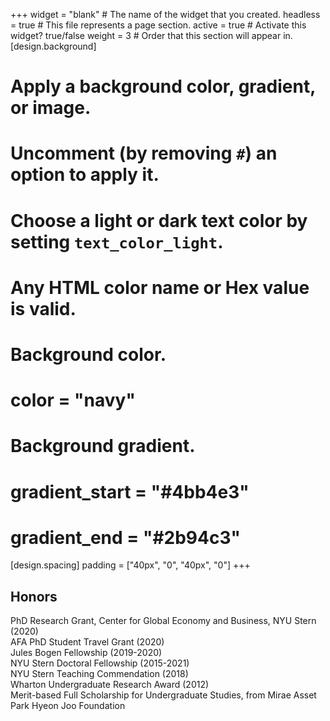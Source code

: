 +++
widget = "blank"  # The name of the widget that you created.
headless = true  # This file represents a page section.
active = true  # Activate this widget? true/false
weight = 3  # Order that this section will appear in.
[design.background]
  # Apply a background color, gradient, or image.
  #   Uncomment (by removing `#`) an option to apply it.
  #   Choose a light or dark text color by setting `text_color_light`.
  #   Any HTML color name or Hex value is valid.

  # Background color.
  # color = "navy"
  
  # Background gradient.
  # gradient_start = "#4bb4e3"
  # gradient_end = "#2b94c3"
  
[design.spacing]
  padding = ["40px", "0", "40px", "0"]
+++

## **Honors**
PhD Research Grant, Center for Global Economy and Business, NYU Stern (2020)  
AFA PhD Student Travel Grant (2020)  
Jules Bogen Fellowship (2019-2020)   
NYU Stern Doctoral Fellowship (2015-2021)    
NYU Stern Teaching Commendation (2018)    
Wharton Undergraduate Research Award (2012)   
Merit-based Full Scholarship for Undergraduate Studies, from Mirae Asset Park Hyeon Joo Foundation  
